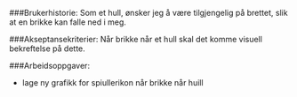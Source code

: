 ###Brukerhistorie:
Som et hull, ønsker jeg å være tilgjengelig på brettet, slik at en brikke kan falle ned i meg.

###Akseptansekriterier:
Når brikke når et hull skal det komme visuell bekreftelse på dette.

###Arbeidsoppgaver:
- lage ny grafikk for spiullerikon når brikke når huill